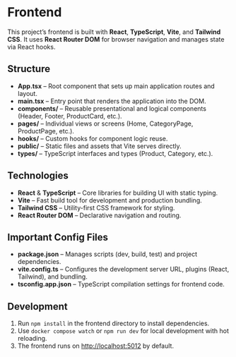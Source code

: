 # Frontend

This project’s frontend is built with **React**, **TypeScript**, **Vite**, and **Tailwind CSS**. It uses **React Router DOM** for browser navigation and manages state via React hooks.

## Structure

- **App.tsx** – Root component that sets up main application routes and layout.
- **main.tsx** – Entry point that renders the application into the DOM.
- **components/** – Reusable presentational and logical components (Header, Footer, ProductCard, etc.).
- **pages/** – Individual views or screens (Home, CategoryPage, ProductPage, etc.).
- **hooks/** – Custom hooks for component logic reuse.
- **public/** – Static files and assets that Vite serves directly.
- **types/** – TypeScript interfaces and types (Product, Category, etc.).

## Technologies

- **React** & **TypeScript** – Core libraries for building UI with static typing.
- **Vite** – Fast build tool for development and production bundling.
- **Tailwind CSS** – Utility-first CSS framework for styling.
- **React Router DOM** – Declarative navigation and routing.

## Important Config Files

- **package.json** – Manages scripts (dev, build, test) and project dependencies.
- **vite.config.ts** – Configures the development server URL, plugins (React, Tailwind), and bundling.
- **tsconfig.app.json** – TypeScript compilation settings for frontend code.

## Development

1. Run `npm install` in the frontend directory to install dependencies.
2. Use `docker compose watch` or `npm run dev` for local development with hot reloading.
3. The frontend runs on [http://localhost:5012](http://localhost:5012) by default.
